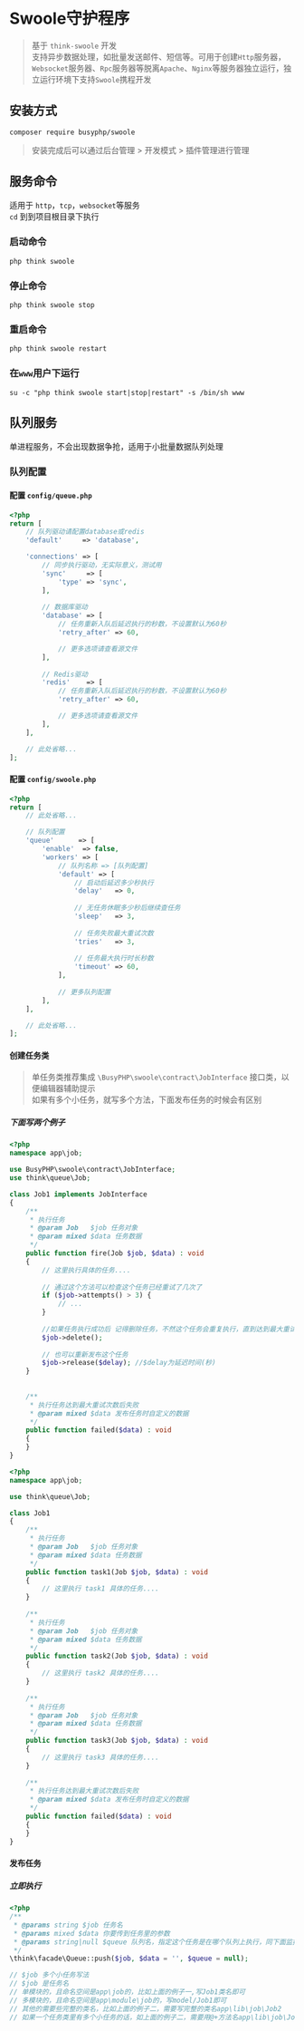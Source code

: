Swoole守护程序
===============

> 基于 `think-swoole` 开发<br />
> 支持异步数据处理，如批量发送邮件、短信等。可用于创建`Http`服务器，`Websocket`服务器、`Rpc`服务器等脱离`Apache`、`Nginx`等服务器独立运行，独立运行环境下支持`Swoole`携程开发

## 安装方式

```shell script
composer require busyphp/swoole
```

> 安装完成后可以通过后台管理 > 开发模式 > 插件管理进行管理

## 服务命令

适用于 `http`，`tcp`，`websocket`等服务<br />
`cd` 到到项目根目录下执行

### 启动命令

```shell script
php think swoole
```

### 停止命令
```shell script
php think swoole stop
```

### 重启命令
```shell script
php think swoole restart
```

### 在`www`用户下运行

```shell script
su -c "php think swoole start|stop|restart" -s /bin/sh www
```

## 队列服务

单进程服务，不会出现数据争抢，适用于小批量数据队列处理

### 队列配置

#### 配置 `config/queue.php`
```php
<?php
return [
    // 队列驱动请配置database或redis
    'default'     => 'database', 

    'connections' => [
        // 同步执行驱动，无实际意义，测试用
        'sync'     => [
            'type' => 'sync',
        ],
    
        // 数据库驱动
        'database' => [
            // 任务重新入队后延迟执行的秒数，不设置默认为60秒
            'retry_after' => 60,

            // 更多选项请查看源文件
        ],
        
        // Redis驱动
        'redis'    => [
            // 任务重新入队后延迟执行的秒数，不设置默认为60秒
            'retry_after' => 60, 

            // 更多选项请查看源文件
        ],
    ],

    // 此处省略...
];

```

#### 配置 `config/swoole.php`

```php
<?php
return [
    // 此处省略...

    // 队列配置
    'queue'      => [
        'enable'  => false,
        'workers' => [
            // 队列名称 => [队列配置]
            'default' => [
                // 启动后延迟多少秒执行
                'delay'   => 0,
                
                // 无任务休眠多少秒后继续查任务
                'sleep'   => 3,
                
                // 任务失败最大重试次数
                'tries'   => 3,
                
                // 任务最大执行时长秒数
                'timeout' => 60,
            ],
            
            // 更多队列配置
        ],
    ],

    // 此处省略...
];
```

#### 创建任务类

> 单任务类推荐集成 `\BusyPHP\swoole\contract\JobInterface` 接口类，以便编辑器辅助提示 <br />
> 如果有多个小任务，就写多个方法，下面发布任务的时候会有区别

##### 下面写两个例子

```php
<?php
namespace app\job;

use BusyPHP\swoole\contract\JobInterface;
use think\queue\Job;

class Job1 implements JobInterface
{
    /**
     * 执行任务
     * @param Job   $job 任务对象
     * @param mixed $data 任务数据
     */
    public function fire(Job $job, $data) : void
    {
        // 这里执行具体的任务....
    
        // 通过这个方法可以检查这个任务已经重试了几次了
        if ($job->attempts() > 3) {
            // ...
        }
    
        //如果任务执行成功后 记得删除任务，不然这个任务会重复执行，直到达到最大重试次数后失败后，执行failed方法
        $job->delete();
    
        // 也可以重新发布这个任务
        $job->release($delay); //$delay为延迟时间(秒)
    }
    
    
    /**
     * 执行任务达到最大重试次数后失败
     * @param mixed $data 发布任务时自定义的数据
     */
    public function failed($data) : void
    {
    }
}
```

```php
<?php
namespace app\job;

use think\queue\Job;

class Job1 
{
    /**
     * 执行任务
     * @param Job   $job 任务对象
     * @param mixed $data 任务数据
     */
    public function task1(Job $job, $data) : void
    {
        // 这里执行 task1 具体的任务....
    }
    
    /**
     * 执行任务
     * @param Job   $job 任务对象
     * @param mixed $data 任务数据
     */
    public function task2(Job $job, $data) : void
    {
        // 这里执行 task2 具体的任务....
    }
    
    /**
     * 执行任务
     * @param Job   $job 任务对象
     * @param mixed $data 任务数据
     */
    public function task3(Job $job, $data) : void
    {
        // 这里执行 task3 具体的任务....
    }
        
    /**
     * 执行任务达到最大重试次数后失败
     * @param mixed $data 发布任务时自定义的数据
     */
    public function failed($data) : void
    {
    }
}
```

#### 发布任务

##### 立即执行

```php
<?php
/**
 * @params string $job 任务名
 * @params mixed $data 你要传到任务里的参数
 * @params string|null $queue 队列名，指定这个任务是在哪个队列上执行，同下面监控队列的时候指定的队列名,可不填，默认为 default
 */
\think\facade\Queue::push($job, $data = '', $queue = null);

// $job 多个小任务写法
// $job 是任务名
// 单模块的，且命名空间是app\job的，比如上面的例子一,写Job1类名即可
// 多模块的，且命名空间是app\module\job的，写model/Job1即可
// 其他的需要些完整的类名，比如上面的例子二，需要写完整的类名app\lib\job\Job2
// 如果一个任务类里有多个小任务的话，如上面的例子二，需要用@+方法名app\lib\job\Job2@task1、app\lib\job\Job2@task2
```